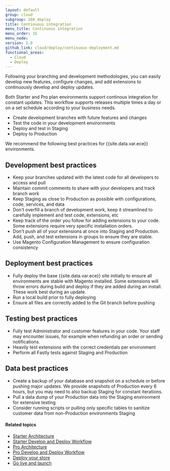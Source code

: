 ```yaml
---
layout: default
group: cloud
subgroup: 160_deploy
title: Continuous integration
menu_title: Continuous integration
menu_order: 15
menu_node:
version: 2.0
github_link: cloud/deploy/continuous-deployment.md
functional_areas:
  - Cloud
  - Deploy
---
```


Following your branching and development methodologies, you can easily develop new features, configure changes, and add extensions to continuously develop and deploy updates.

Both Starter and Pro plan environments support continous integration for constant updates. This workflow supports releases multiple times a day or on a set schedule according to your business needs.

* Create development branches with future features and changes
* Test the code in your development environments
* Deploy and test in Staging
* Deploy to Production

We recommend the following best practices for {{site.data.var.ece}} environments.

## Development best practices

* Keep your branches updated with the latest code for all developers to access and pull
* Maintain commit comments to share with your developers and track branch work
* Keep Staging as close to Production as possible with configurations, code, services, and data
* Don't overfill a branch of development work, keep it streamlined to carefully implement and test code, extensions, etc
* Keep track of the order you follow for adding extensions to your code. Some extensions require very specific installation orders.
* Don't push all of your extensions at once into Staging and Production. Add, push, and test extensions in groups to ensure they are stable.
* Use Magento Configuration Management to ensure configuration consistency

## Deployment best practices

* Fully deploy the base {{site.data.var.ece}} site initially to ensure all environments are stable with Magento installed. Some extensions will throw errors during build and deploy if they are added during an install. These work best during an update.
* Run a local build prior to fully deploying
* Ensure all files are correctly added to the Git branch before pushing

## Testing best practices

* Fully test Administrator and customer features in your code. Your staff may encounter issues, for example when refunding an order or sending notifications.
* Heavily test extensions with the correct credentials per environment
* Perform all Fastly tests against Staging and Production

## Data best practices

* Create a backup of your database and snapshot on a schedule or before pushing major updates. We provide snapshots of Production every 6 hours, but you may need to also backup Staging for constant iterations.
* Pull a data dump of your Production data into the Staging environment for extensive testing
* Consider running scripts or pulling only specific tables to sanitize customer data from non-Production environments Staging

#### Related topics
* [Starter Architecture]({{page.baseurl}}cloud/basic-information/starter-architecture.html)
*	[Starter Develop and Deploy Workflow]({{page.baseurl}}cloud/basic-information/starter-develop-deploy-workflow.html)
* [Pro Architecture]({{page.baseurl}}cloud/reference/discover-arch.html)
*	[Pro Develop and Deploy Workflow]({{page.baseurl}}cloud/welcome/discover-workflow.html)
* [Deploy your store]({{page.baseurl}}cloud/live/stage-prod-live.html)
* [Go live and launch]({{page.baseurl}}cloud/live/live.html)
